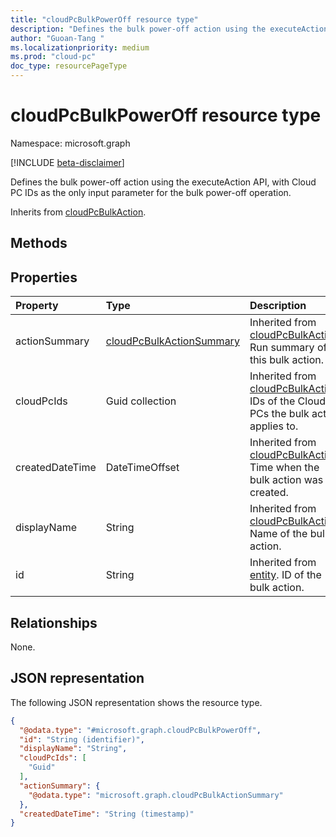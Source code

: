 ```yaml
---
title: "cloudPcBulkPowerOff resource type"
description: "Defines the bulk power-off action using the executeAction API, with Cloud PC IDs as the only input parameter for the bulk power-off operation."
author: "Guoan-Tang "
ms.localizationpriority: medium
ms.prod: "cloud-pc"
doc_type: resourcePageType
---
```


# cloudPcBulkPowerOff resource type

Namespace: microsoft.graph

[!INCLUDE [beta-disclaimer](../../includes/beta-disclaimer.md)]

Defines the bulk power-off action using the executeAction API, with Cloud PC IDs as the only input parameter for the bulk power-off operation.

Inherits from [cloudPcBulkAction](../resources/cloudpcbulkaction.md).

## Methods

## Properties
|Property|Type|Description|
|:---|:---|:---|
|actionSummary|[cloudPcBulkActionSummary](../resources/cloudpcbulkactionsummary.md)|Inherited from [cloudPcBulkAction](../resources/cloudpcbulkaction.md). Run summary of this bulk action.|
|cloudPcIds|Guid collection|Inherited from [cloudPcBulkAction](../resources/cloudpcbulkaction.md). IDs of the Cloud PCs the bulk action applies to.|
|createdDateTime|DateTimeOffset|Inherited from [cloudPcBulkAction](../resources/cloudpcbulkaction.md). Time when the bulk action was created.|
|displayName|String|Inherited from [cloudPcBulkAction](../resources/cloudpcbulkaction.md). Name of the bulk action.|
|id|String|Inherited from [entity](../resources/entity.md). ID of the bulk action.|

## Relationships
None.

## JSON representation
The following JSON representation shows the resource type.
<!-- {
  "blockType": "resource",
  "keyProperty": "id",
  "@odata.type": "microsoft.graph.cloudPcBulkPowerOff",
  "baseType": "microsoft.graph.cloudPcBulkAction",
  "openType": false
}
-->
``` json
{
  "@odata.type": "#microsoft.graph.cloudPcBulkPowerOff",
  "id": "String (identifier)",
  "displayName": "String",
  "cloudPcIds": [
    "Guid"
  ],
  "actionSummary": {
    "@odata.type": "microsoft.graph.cloudPcBulkActionSummary"
  },
  "createdDateTime": "String (timestamp)"
}
```

